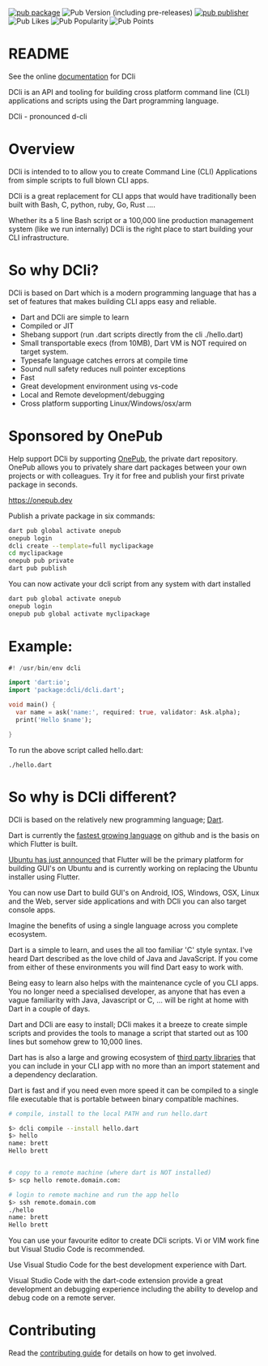[![pub package](https://img.shields.io/pub/v/dcli.svg)](https://pub.dev/packages/dcli)
![Pub Version (including pre-releases)](https://img.shields.io/pub/v/dcli?include_prereleases)
[![pub publisher](https://img.shields.io/pub/publisher/dcli)](https://pub.dev/packages/dcli)
![Pub Likes](https://img.shields.io/pub/likes/dcli)
![Pub Popularity](https://img.shields.io/pub/popularity/dcli)
![Pub Points](https://img.shields.io/pub/points/dcli)




# README

See the online [documentation](https://dcli.onepub.dev) for DCli


DCli is an API and tooling for building cross platform command line \(CLI\) applications and scripts using the Dart programming language.

DCli - pronounced d-cli


# Overview
DCli is intended to to allow you to create Command  Line (CLI) Applications from simple scripts to full blown CLI apps. 

DCli is a great replacement for CLI apps that would have traditionally been built with Bash, C, python, ruby, Go, Rust ....

Whether its a 5 line Bash script or a 100,000 line production management system (like we run internally) DCli is the right place to start building your CLI infrastructure.
# So why DCli?
DCli is based on Dart which is a modern programming language that has a set of features that makes building CLI apps easy and reliable.
* Dart and DCli are simple to learn
* Compiled or JIT 
* Shebang support (run .dart scripts directly from the cli ./hello.dart)
* Small transportable execs (from 10MB), Dart VM is NOT required on target system.
* Typesafe language catches errors at compile time
* Sound null safety reduces null pointer exceptions
* Fast
* Great development environment using vs-code
* Local and Remote development/debugging 
* Cross platform supporting Linux/Windows/osx/arm

# Sponsored by OnePub
Help support DCli by supporting [OnePub](https://onepub.dev), the private dart repository.
OnePub allows you to privately share dart packages between your own projects or with colleagues.
Try it for free and publish your first private package in seconds.

https://onepub.dev

Publish a private package in six commands:
```bash
dart pub global activate onepub
onepub login
dcli create --template=full myclipackage
cd myclipackage
onepub pub private
dart pub publish
```
You can now activate your dcli script from any system with dart installed
```bash
dart pub global activate onepub
onepub login
onepub pub global activate myclipackage
```

# Example:
```dart
#! /usr/bin/env dcli

import 'dart:io';
import 'package:dcli/dcli.dart';

void main() {
  var name = ask('name:', required: true, validator: Ask.alpha);
  print('Hello $name');

}
```
To run the above script called hello.dart:

`./hello.dart`

# So why is DCli different?
DCli is based on the relatively new programming language; [Dart](https://dart.dev/).

Dart is currently the [fastest growing language](https://www.linkedin.com/pulse/google-dart-tops-githubs-list-fastest-growing-2019-bill-detwiler#:~:text=According%20to%20GitHub%27s%20annual%20%22The,tagged%20with%20a%20primary%20language) on github and is the basis on which Flutter is built.

[Ubuntu has just announced](https://medium.com/flutter/announcing-flutter-linux-alpha-with-canonical-19eb824590a9) that Flutter will be the primary platform for building GUI's on Ubuntu and is currently working on replacing the Ubuntu installer using Flutter.

You can now use Dart to build GUI's on Android, IOS, Windows, OSX, Linux and the Web, server side applications and with DCli you can also target console apps.

Imagine the benefits of using a single language across you complete ecosystem.

Dart is a simple to learn, and uses the all too familiar 'C' style syntax. I've heard Dart described as the love child of Java and JavaScript. If you come from either of these environments you will find Dart easy to work with.


Being easy to learn also helps with the maintenance cycle of you CLI apps. You no longer need a specialised developer, as anyone that has even a vague familiarity with Java, Javascript or C, ... will be right at home with Dart in a couple of days.

Dart and DCli are easy to install; DCli makes it a breeze to create simple scripts and provides the tools to manage a script that started out as 100 lines but somehow grew to 10,000 lines.

Dart has is also a large and growing ecosystem of [third party libraries](https://pub.dev/) that you can include in your CLI app with no more than an import statement and a dependency declaration.

Dart is fast and if you need even more speed it can be compiled to a single file executable that is portable between binary compatible machines.

```bash
# compile, install to the local PATH and run hello.dart

$> dcli compile --install hello.dart
$> hello
name: brett
Hello brett


# copy to a remote machine (where dart is NOT installed)
$> scp hello remote.domain.com:

# login to remote machine and run the app hello
$> ssh remote.domain.com
./hello
name: brett
Hello brett
```

You can use your favourite editor to create DCli scripts. Vi or VIM work fine but Visual Studio Code is recommended.

Use Visual Studio Code for the best development experience with Dart.

Visual Studio Code with the dart-code extension provide a great development an debugging experience including the ability to develop and debug code on a remote server.

# Contributing
Read the [contributing guide](https://dcli.onepub.dev/contributing) for details on how to get involved.
